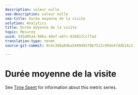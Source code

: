 ```yaml
---
description: valeur nulle
seo-description: valeur nulle
seo-title: Durée moyenne de la visite
solution: Analytics
title: Durée moyenne de la visite
topic: Mesures
uuid: 593d05a4-806a-4def-a47c-926817ccffad
translation-type: tm+mt
source-git-commit: 8c4c368a84ba5499d85f0b7512c99de47ddb14c2

---
```



# Durée moyenne de la visite

See [Time Spent](/help/components/c-variables/c-metrics/metrics-time-spent.md) for information about this metric series.
